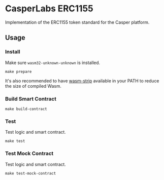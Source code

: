 # CasperLabs ERC1155

Implementation of the ERC1155 token standard for the Casper platform.

## Usage

### Install

Make sure `wasm32-unknown-unknown` is installed.

```
make prepare
```

It's also recommended to have [wasm-strip](https://github.com/WebAssembly/wabt)
available in your PATH to reduce the size of compiled Wasm.

### Build Smart Contract

```
make build-contract
```

### Test

Test logic and smart contract.

```
make test
```

### Test Mock Contract

Test logic and smart contract.

```
make test-mock-contract
```
